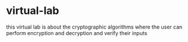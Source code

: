 # virtual-lab
this virtual lab is about the cryptographic algorithms where the user can perform encryption and decryption and verify their inputs
